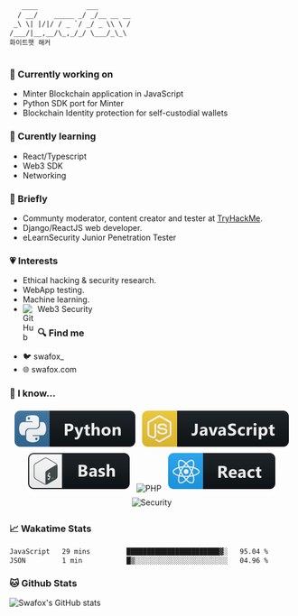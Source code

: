 ```
   ____            ___        
  / __/    _____ _/ _/__ __ __
 _\ \| |/|/ / _ `/ _/ _ \\ \ /
/___/|__,__/\_,_/_/ \___/_\_\ 
화이트햇 해커 
                              
```
### 🔨 Currently working on
- Minter Blockchain application in JavaScript
- Python SDK port for Minter
- Blockchain Identity protection for self-custodial wallets

### 📕 Curently learning
- React/Typescript
- Web3 SDK
- Networking

### 🌟 Briefly
- Communty moderator, content creator and tester at [TryHackMe](https://tryhackme.com/).
- Django/ReactJS web developer.
- eLearnSecurity Junior Penetration Tester

### 💗 Interests
- Ethical hacking & security research.
- WebApp testing.
- Machine learning. 
- <img align="left" alt="GitHub" width="26px" src="https://upload.wikimedia.org/wikipedia/commons/thumb/b/b7/ETHEREUM-YOUTUBE-PROFILE-PIC.png/600px-ETHEREUM-YOUTUBE-PROFILE-PIC.png" /> Web3 Security

### 🔍 Find me
- 🐦 swafox_
- 🌐 swafox.com

### 🤔 I know...

<p align="center">

  <!-- For more icons please follow  https://github.com/MikeCodesDotNET/ColoredBadges -->

  <img src="https://raw.githubusercontent.com/MikeCodesDotNET/ColoredBadges/master/svg/dev/languages/python.svg" alt="Python" style="margin:4px">
  <img src="https://raw.githubusercontent.com/MikeCodesDotNET/ColoredBadges/master/svg/dev/languages/js.svg" alt="JS" style="margin:4px">
  <img src="https://raw.githubusercontent.com/MikeCodesDotNET/ColoredBadges/master/svg/dev/tools/bash.svg" alt="Bash" style="margin:4px">
  <img src="https://raw.githubusercontent.com/MikeCodesDotNET/ColoredBadges/master/png/dev/languages/php.png" alt="PHP" style="margin:4px">
  <img src="https://raw.githubusercontent.com/MikeCodesDotNET/ColoredBadges/master/svg/dev/frameworks/react.svg" alt="React" style="margin:4px">
  <img src="https://raw.githubusercontent.com/Quadrified/Quadrified/master/assets/svg/dev/misc/security.svg" alt="Security" style="margin:4px">
  
### 📈 Wakatime Stats
<!--START_SECTION:waka-->
```text
JavaScript   29 mins         ███████████████████████▓░   95.04 % 
JSON         1 min           █▒░░░░░░░░░░░░░░░░░░░░░░░   04.96 % 
```
<!--END_SECTION:waka-->

### 🐱 Github Stats
![Swafox's GitHub stats](https://github-readme-stats.vercel.app/api?username=Swafox&show_icons=true&theme=dracula)
